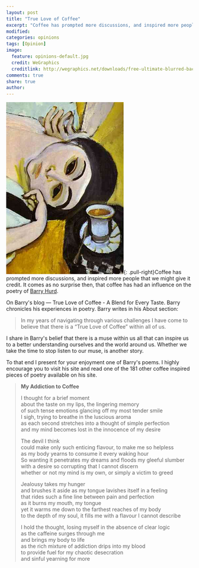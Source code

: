 ```yaml
---
layout: post
title: "True Love of Coffee"
excerpt: "Coffee has prompted more discussions, and inspired more people that we might give it credit. It comes as no surprise then, that coffee has had an influence on the poetry of Barry Hurd."
modified: 
categories: opinions
tags: [Opinion]
image:
  feature: opinions-default.jpg
  credit: WeGraphics
  creditlink: http://wegraphics.net/downloads/free-ultimate-blurred-background-pack/
comments: true
share: true
author: 
---
```

![Matisse Coffee](/images/matisse_coffee.png){: .pull-right}Coffee has prompted more discussions, and inspired more people that we might give it credit. It comes as no surprise then, that coffee has had an influence on the poetry of [Barry Hurd](http://www.trueloveofcoffee.com/poetry/).

On Barry's blog — True Love of Coffee - A Blend for Every Taste. Barry chronicles his experiences in poetry. Barry writes in his About section:

>In my years of navigating through various challenges I have come to believe that there is a “True Love of Coffee” within all of us.

I share in Barry's belief that there is a muse within us all that can inspire us to a better understanding ourselves and the world around us. Whether we take the time to stop listen to our muse, is another story.

To that end I present for your enjoyment one of Barry's poems. I highly encourage you to visit his site and read one of the 181 other coffee inspired pieces of poetry available on his site.

> **My Addiction to Coffee**  
>
> I thought for a brief moment  
> about the taste on my lips, the lingering memory  
> of such tense emotions glancing off my most tender smile  
> I sigh, trying to breathe in the luscious aroma  
> as each second stretches into a thought of simple perfection  
> and my mind becomes lost in the innocence of my desire  
>  
> The devil I think  
> could make only such enticing flavour, to make me so helpless  
> as my body yearns to consume it every waking hour  
> So wanting it penetrates my dreams and floods my gleeful slumber  
> with a desire so corrupting that I cannot discern  
> whether or not my mind is my own, or simply a victim to greed  
>  
> Jealousy takes my hunger  
> and brushes it aside as my tongue lavishes itself in a feeling  
> that rides such a fine line between pain and perfection  
> as it burns my mouth, my tongue  
> yet it warms me down to the farthest reaches of my body  
> to the depth of my soul, it fills me with a flavour I cannot describe  
>  
> I hold the thought, losing myself in the absence of clear logic  
> as the caffeine surges through me  
> and brings my body to life  
> as the rich mixture of addiction drips into my blood  
> to provide fuel for my chaotic desecration  
> and sinful yearning for more  
